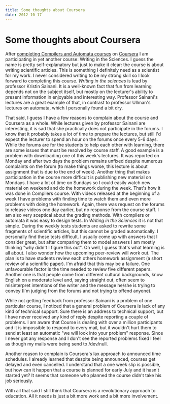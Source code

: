 ```yaml
---
title: Some thoughts about Coursera
date: 2012-10-17
---
```


Some thoughts about Coursera
============================

After [completing Compilers and Automata
courses](/posts/2012-06-27-some-impressions-on-stanfords-automata-and-compilers-online-courses.html)
on [Coursera](https://www.coursera.org/) I am participating in yet another
course: Writing in the Sciences. I guess the name is pretty self-explanatory but
just to make it clear: the course is about writing scientific articles. This is
something I definitely need as a scientist for my work. I never considered
writing to be my strong skill so I look forward to completing this
course. _Writing in the sciences_ is lead by professor Kristin Sainani. It is a
well-known fact that fun from learning depends not on the subject itself, but
mostly on the lecturer's ability to present information in enjoyable and
interesting way. Professor Sainani's lectures are a great example of that, in
contrast to professor Ullman's lectures on automata, which I personally found a
bit dry.

That said, I guess I have a few reasons to complain about the course and
Coursera as a whole. While lectures given by professor Sainani are interesting,
it is sad that she practically does not participate in the forums. I know that
it probably takes a lot of time to prepare the lectures, but still I'd expect
the lecturer to spend an hour on the forums once every 5-6 days. While the
forums are for the students to help each other with learning, there are some
issues that must be resolved by course staff. A good example is a problem with
downloading one of this week's lectures. It was reported on Monday and after two
days the problem remains unfixed despite numerous complaints on the forum (to
make things worse, this lecture is about assignment that is due to the end of
week). Another thing that makes participation in the course more difficult is
publishing new material on Mondays. I have a lot of time on Sundays so I could
easily watch new material on weekend and do the homework during the week. That's
how it was done in Compilers course. With videos released at the beginning of a
week I have problems with finding time to watch them and even more problems with
doing the homework. Again, there was request on the forums to release videos one
day earlier, but no response from the course staff. I am also very sceptical
about the grading methods. With compilers or automata it was easy to design
tests. In _Writing in the Sciences_ it is not that simple. During the weekly
tests students are asked to rewrite some fragments of scientific articles, but
this cannot be graded automatically. I personally find these tests difficult. I
usually come up with answers that I consider great, but after comparing them to
model answers I am mostly thinking "why didn't I figure this out". Oh well, I
guess that's what learning is all about. I also wonder how the upcoming
peer-review will work out. The plan is to have students review each others
homework assignment (a short review of a scientific paper). I'm afraid that this
may be a failure. One unfavourable factor is the time needed to review five
different papers. Another one is that people come from different cultural
backgrounds, know English on a moderate level and, saying straight out, often
seem to misinterpret intentions of the writer and the message he/she is trying
to convey (I'm judging from the forums and not trying to offend anyone).

While not getting feedback from professor Sainani is a problem of one particular
course, I noticed that a general problem of Coursera is lack of any kind of
technical support. Sure there is an address to technical support, but I have
never received any kind of reply despite reporting a couple of problems. I am
aware that Course is dealing with over a million participants and it is
impossible to respond to every mail, but it wouldn't hurt them to send at least
an automatic "we will look into your problem" response. Since I never got any
response and I don't see the reported problems fixed I feel as though my mails
were being send to /dev/null.

Another reason to complain is Coursera's lax approach to announced time
schedules. I already learned that despite being announced, courses get delayed
and even cancelled. I understand that a one week slip is possible, but how can
it happen that a course is planned for early July and it hasn't started yet? It
seems that someone who planned the course didn't take his job seriously.

With all that said I still think that Coursera is a revolutionary approach to
education. All it needs is just a bit more work and a bit more involvement.

